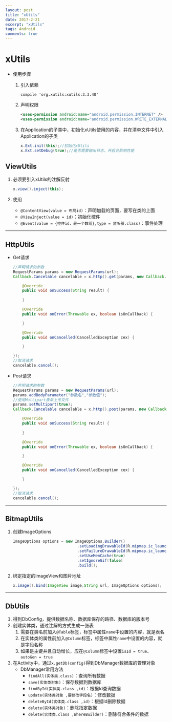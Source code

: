 ```yaml
---
layout: post
title: "xUtils"
date: 2017-2-21
excerpt: "xUtils"
tags: Android
comments: true
---
```


# xUtils

- 使用步骤
	1. 引入依赖
		
		```
		compile 'org.xutils:xutils:3.3.40'
		```
		
	2. 声明权限
		
		```xml
		<uses-permission android:name="android.permission.INTERNET" />
		<uses-permission android:name="android.permission.WRITE_EXTERNAL_STORAGE" />
		```
		
	3. 在Application的子类中，初始化xUtils使用的内容，并在清单文件中引入Application的子类
		
		```java
		x.Ext.init(this);//初始化xUtils
		x.Ext.setDebug(true);//是否需要输出日志，开启会影响性能
		```

## ViewUtils

1. 必须要引入xUtils的注解反射

	```java
	x.view().inject(this);
	```

2. 使用
	- ``@ContentView(value = 布局id)``：声明加载的页面，要写在类的上面
	- ``@ViewInject(value = id)``：初始化控件
	- ``@Event(value = {控件id，是一个数组},type = 监听器.class)``：事件处理

***

## HttpUtils

- Get请求
	
	```java
	//声明请求的参数
	RequestParams params = new RequestParams(url);
	Callback.Cancelable cancelable = x.http().get(params, new Callback.CommonCallback<String>() {
	
	    @Override
	    public void onSuccess(String result) {
	        
	    }
	
	    @Override
	    public void onError(Throwable ex, boolean isOnCallback) {
	
	    }
	
	    @Override
	    public void onCancelled(CancelledException cex) {
	
	    }
	
	});
	//取消请求
	cancelable.cancel();
	```

- Post请求
	
	```java
	//声明请求的参数
	RequestParams params = new RequestParams(url);
	params.addBodyParameter("参数名","参数值");
	//使用Multipart表单上传文件
	params.setMultipart(true);
	Callback.Cancelable cancelable = x.http().post(params, new Callback.CommonCallback<String>() {
	
	    @Override
	    public void onSuccess(String result) {
	        
	    }
	
	    @Override
	    public void onError(Throwable ex, boolean isOnCallback) {
	
	    }
	
	    @Override
	    public void onCancelled(CancelledException cex) {
	
	    }
	
	});
	//取消请求
	cancelable.cancel();
	```
	
***

## BitmapUtils
1. 创建ImageOptions
	
	```java
	ImageOptions options = new ImageOptions.Builder()
								.setLoadingDrawableId(R.mipmap.ic_launcher)
								.setFailureDrawableId(R.mipmap.ic_launcher)
								.setUseMemCache(true)
								.setIgnoreGif(false)
								.build();
	```
	
2. 绑定指定的ImageView和图片地址
	
	```java
	x.image().bind(ImageView image,String url, ImageOptions options);
	```

***

## DbUtils
1. 得到DbConfig，提供数据名称、数据库保存的路径、数据库的版本号
2. 创建实体类，通过注解的方式生成一张表
	1. 需要在类名前加入``@Table``标签，标签中属性``name``中设置的内容，就是表名
	2. 在实体类的属性前加入``@Column``标签，标签中属性``name``中设置的内容，就是字段名称
	3. 如果是主键并且自动增长，应在``@Column``标签中设置``isId = true``、``autoGen = true``
3. 在Activity中，通过``x.getDb(config)``得到DbManager数据库的管理对象
	- DbManager常用方法
		- ``findAll(实体类.class)``：查询所有数据
		- ``save(实体类对象)``：保存数据到数据库
		- ``findById(实体类.class ,id)``：根据Id查询数据
		- ``update(实体类对象 ,要修改字段名)``：修改数据
		- ``deleteById(实体类.class ,id)``：根据Id删除数据
		- ``delete(实体类对象)``：删除指定数据
		- ``delete(实体类.class ,WhereBuilder)``：删除符合条件的数据